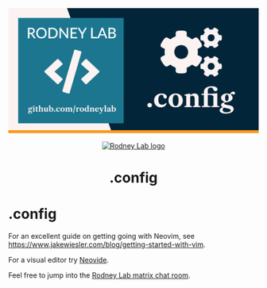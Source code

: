 <img src="./images/rodneylab-github-config.png" alt="Rodney Lab sveltekit-blog-mdx Github banner">

<p align="center">
  <a aria-label="Open Rodney Lab site" href="https://rodneylab.com" rel="nofollow noopener noreferrer">
    <img alt="Rodney Lab logo" src="https://rodneylab.com/assets/icon.png" width="60" />
  </a>
</p>
<h1 align="center">
  .config
</h1>

# .config

For an excellent guide on getting going with Neovim, see https://www.jakewiesler.com/blog/getting-started-with-vim.

For a visual editor try [Neovide](https://neovide.dev/).

Feel free to jump into the [Rodney Lab matrix chat room](https://matrix.to/#/%23rodney:matrix.org).
